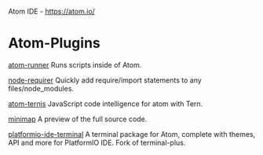 Atom IDE - https://atom.io/

# Atom-Plugins
[atom-runner](https://atom.io/packages/atom-runner)
Runs scripts inside of Atom.

[node-requirer](https://atom.io/packages/node-requirer)
Quickly add require/import statements to any files/node_modules.

[atom-ternjs](https://atom.io/packages/atom-ternjs)
JavaScript code intelligence for atom with Tern.

[minimap](https://atom.io/packages/minimap)
A preview of the full source code.

[platformio-ide-terminal](https://atom.io/packages/platformio-ide-terminal)
A terminal package for Atom, complete with themes, API and more for PlatformIO IDE. Fork of terminal-plus.
